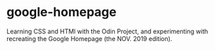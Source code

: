 # google-homepage
Learning CSS and HTMl with the Odin Project, and experimenting with recreating the Google Homepage (the NOV. 2019 edition).
